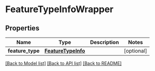 # FeatureTypeInfoWrapper

## Properties
Name | Type | Description | Notes
------------ | ------------- | ------------- | -------------
**feature_type** | [**FeatureTypeInfo**](FeatureTypeInfo.md) |  | [optional] 

[[Back to Model list]](../README.md#documentation-for-models) [[Back to API list]](../README.md#documentation-for-api-endpoints) [[Back to README]](../README.md)

